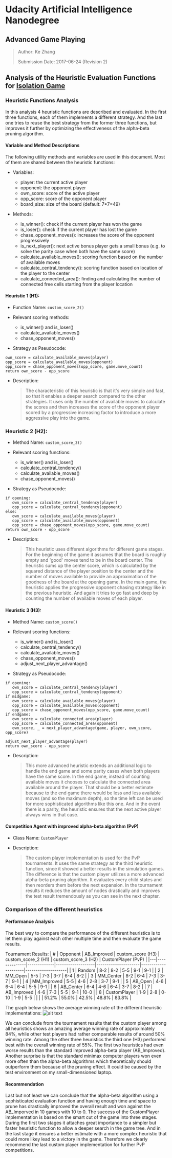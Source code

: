 # Udacity Artificial Intelligence Nanodegree
## Advanced Game Playing
> Author: Ke Zhang
>
> Submission Date: 2017-06-24 (Revision 2)
 
## Analysis of the  Heuristic Evaluation Functions for [Isolation Game](https://en.wikipedia.org/wiki/Isola_(board_game))
 
### Heuristic Functions Analysis
 
In this analysis 4 heuristic functions are described and evaluated. In the first three functions, each of them implements a different strategy. And the last one tries to reuse the best strategy from the former three functions, but improves it further by optimizing the effectiveness of the alpha-beta pruning algorithm.
 
#### Variable and Method Descriptions
 
The following utility methods and variables are used in this document. Most of them are shared between the heuristic functions:
 
* Variables:
   * player: the current active player
   * opponent: the opponent player
   * own_score: score of the active player
   * opp_score: score of the opponent player
   * board_size: size of the board (default: 7*7=49)
 
* Methods:
   * is_winner(): check if the current player has won the game
   * is_loser(): check if the current player has lost the game
   * chase_opponent_moves(): increases the score of the opponent progressively
   * is_next_player(): next active bonus player gets a small bonus (e.g. to solve the parity case when both have the same score)
   * calculate_available_moves(): scoring function based on the number of available moves
   * calculate_central_tendency(): scoring function based on location of the player to the center
   * calculate_connected_area(): finding and calculating the number of connected free cells starting from the player location
 
#### Heuristic 1 (H1):
 
* Function Name: ```custom_score_2()```
 
* Relevant scoring methods:
   * is_winner() and is_loser()
   * calculate_available_moves()
   * chase_opponent_moves()
 
* Strategy as Pseudocode:
```
own_score = calculate_available_moves(player)
opp_score = calculate_available_moves(opponent)
opp_score = chase_opponent_moves(opp_score, game.move_count)
return own_score - opp_score
```
 
* Description:
   > The characteristic of this heuristic is that it's very simple and fast, so that it enables a deeper search compared to the other strategies. It uses only the number of available moves to calculate the scores and then increases the score of the opponent player scored by a progressive increasing factor to introduce a more aggressive play into the game.
 
 
### Heuristic 2 (H2):
 
* Method Name: ```custom_score_3()```
 
* Relevant scoring functions:
   * is_winner() and is_loser()
   * calculate_central_tendency()
   * calculate_available_moves()
   * chase_opponent_moves()
 
* Strategy as Pseudocode:
```
if opening:
   own_score = calculate_central_tendency(player)
   opp_score = calculate_central_tendency(opponent)   
else:
   own_score = calculate_available_moves(player)
   opp_score = calculate_available_moves(opponent)
   opp_score = chase_opponent_moves(opp_score, game.move_count)
return own_score - opp_score
```
 
* Description:
   > This heuristic uses different algorithms for different game stages.
   > For the beginning of the game it assumes that the board is roughly empty and 'good' moves tend to be in the board center. The heuristic sums up the center score, which is calculated by the squared distance of the player position to the center and the number of moves available to provide an approximation of the goodness of the board at the opening game.
   > In the main game, the heuristic applies the progressive opponent chasing strategy like in the previous heuristic. And again it tries to go fast and deep by counting the number of available moves of each player.
 
 
#### Heuristic 3 (H3):
 
* Method Name: ```custom_score()```
 
* Relevant scoring functions:
   * is_winner() and is_loser()
   * calculate_central_tendency()
   * calculate_available_moves()
   * chase_opponent_moves()
   * adjust_next_player_advantage()
 
* Strategy as Pseudocode:
```
if opening:
   own_score = calculate_central_tendency(player)
   opp_score = calculate_central_tendency(opponent)
if midgame:
   own_score = calculate_available_moves(player)
   opp_score = calculate_available_moves(opponent)
   opp_score = chase_opponent_moves(opp_score, game.move_count)
if endgame:
   own_score = calculate_connected_area(player)
   opp_score = calculate_connected_area(opponent)
   own_score, _ = next_player_advantage(game, player, own_score, opp_score)
 
adjust_next_player_advantage(player)
return own_score - opp_score
```
 
* Description:
   > This more advanced heuristic extends an additional logic to handle the end game and some parity cases when both players have the same score.
   > In the end game, instead of counting available moves it chooses to calculate the connected  area available around the player. That should be a better estimate because to the end game there would be less and less available moves (and so the maximum depth), so the time left can be used for more sophisticated algorithms like this one.
   > And in the event there is a parity, the heuristic ensures that the next active player always wins in that case.
 
 
#### Competition Agent with improved alpha-beta algorithm (PvP)
 
* Class Name: ```CustomPlayer```
 
* Description:
   > The custom player implementation is used for the PvP tournaments. It uses the same strategy as the third heuristic function, since it showed a better results in the simulation games. The difference is that the custom player utilizes a more advanced alpha-beta pruning algorithm. It evaluates every child states and then reorders them before the next expansion. In the tournament results it reduces the amount of nodes drastically and improves the test result tremendously as you can see in the next chapter.
 
### Comparison of the different heuristics
 
#### Performance Analysis
 
The best way to compare the performance of the different heuristics is to let them play against each other multiple time and then evaluate the game results.
 
Tournament Results:
| # | Opponent     | AB_Improved | custom_score (H3) | custom_score_2 (H1) | custom_score_3 (H2) | CustomPlayer (PvP) |
|---|--------------|-------------|-------------------|---------------------|---------------------|--------------------|
| 1 | Random       | 8-2         | 8-2               | 5-5                 | 9-1                 | 9-1                |
| 2 | MM_Open      | 5-5         | 7-3               | 3-7                 | 6-4                 | 8-2                |
| 3 | MM_Center    | 8-2         | 6-4               | 7-3                 | 3-7                 | 9-1                |
| 4 | MM_Improved  | 5-5         | 4-6               | 2-8                 | 3-7                 | 9-1                |
| 5 | AB_Open      | 4-6         | 6-4               | 6-4                 | 5-5                 | 9-1                |
| 6 | AB_Center    | 6-4         | 4-6               | 6-4                 | 3-7                 | 8-2                |
| 7 | AB_Improved  | 4-6         | 7-3               | 5-5                 | 9-1                 | 10-0               |
| 8 | CustomPlayer | 1-9         | 2-8               | 0-10                | 1-9                 | 5-5                |
|   |              | 51.2%       | 55.0%             | 42.5%               | 48.8%               | 83.8%              |
 
The graph below shows the average winning rate of the different heuristic implementations:
![alt text][logo]
 
[logo]: ./winning_rate.png "Average Winning Rates of the Test Players"
 
We can conclude from the tournament results that the custom player among all heuristics shows an amazing average winning rate of approximately 84%, while other test players had rather comparable results of around 50% winning rate. Among the other three heuristics the third one (H3) performed best with the overall winning rate of 55%. The first two heuristics had even worse results than the standard improved alpha-beta player (AB_Improved). Another surprise is that the standard minimax computer players won even more often than the alpha-beta algorithms which theoretically should outperform them because of the pruning effect. It could be caused by the test environment on my small-dimensioned laptop.
 
#### Recommendation
 
Last but not least we can conclude that the alpha-beta algorithm using a sophisticated evaluation function and having enough time and space to prune has drastically improved the overall result and won against the AB_Imporved in 10 games with 10 to 0. The success of the CustomPlayer implementation is based on the smart cut of the game into three stages. During the first two stages it attaches great importance to a simpler but faster heuristic function to allow a deeper search in the game tree. And in the last stage it ensures a better estimate with a more complex heuristic that could more likey lead to a victory in the game. Therefore we clearly recommend the last custom player implementation for further PvP competitions. 
